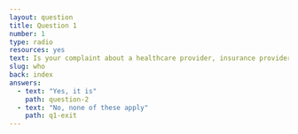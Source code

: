 ```yaml
---
layout: question
title: Question 1
number: 1
type: radio
resources: yes
text: Is your complaint about a healthcare provider, insurance provider, or data processing company?
slug: who
back: index
answers:
  - text: "Yes, it is"
    path: question-2
  - text: "No, none of these apply"
    path: q1-exit
---
```

